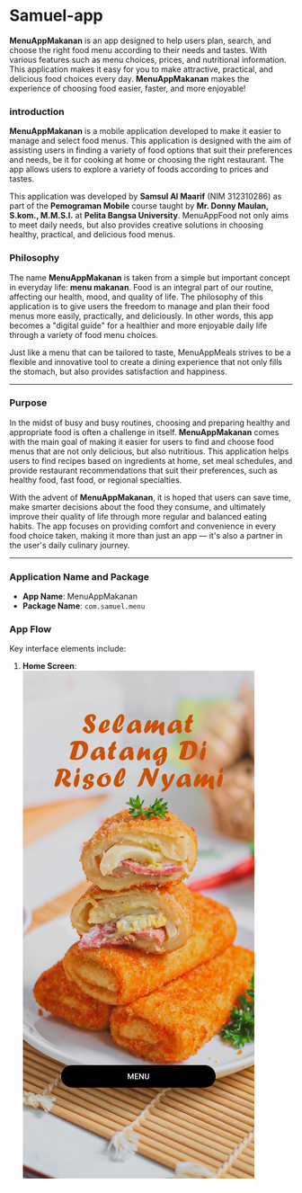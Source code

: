 # Samuel-app
**MenuAppMakanan** is an app designed to help users plan, search, and choose the right food menu according to their needs and tastes. With various features such as menu choices, prices, and nutritional information. This application makes it easy for you to make attractive, practical, and delicious food choices every day. **MenuAppMakanan** makes the experience of choosing food easier, faster, and more enjoyable!

### introduction

**MenuAppMakanan** is a mobile application developed to make it easier to manage and select food menus. This application is designed with the aim of assisting users in finding a variety of food options that suit their preferences and needs, be it for cooking at home or choosing the right restaurant. The app allows users to explore a variety of foods according to prices and tastes.

This application was developed by **Samsul Al Maarif** (NIM 312310286) as part of the **Pemograman Mobile** course taught by **Mr. Donny Maulan, S.kom., M.M.S.I.** at **Pelita Bangsa University**. MenuAppFood not only aims to meet daily needs, but also provides creative solutions in choosing healthy, practical, and delicious food menus.

### Philosophy

  

The name **MenuAppMakanan** is taken from a simple but important concept in everyday life: **menu makanan**. Food is an integral part of our routine, affecting our health, mood, and quality of life. The philosophy of this application is to give users the freedom to manage and plan their food menus more easily, practically, and deliciously. In other words, this app becomes a "digital guide" for a healthier and more enjoyable daily life through a variety of food menu choices.

Just like a menu that can be tailored to taste, MenuAppMeals strives to be a flexible and innovative tool to create a dining experience that not only fills the stomach, but also provides satisfaction and happiness.

___

### Purpose

  
In the midst of busy and busy routines, choosing and preparing healthy and appropriate food is often a challenge in itself. **MenuAppMakanan** comes with the main goal of making it easier for users to find and choose food menus that are not only delicious, but also nutritious. This application helps users to find recipes based on ingredients at home, set meal schedules, and provide restaurant recommendations that suit their preferences, such as healthy food, fast food, or regional specialties.

With the advent of **MenuAppMakanan**, it is hoped that users can save time, make smarter decisions about the food they consume, and ultimately improve their quality of life through more regular and balanced eating habits. The app focuses on providing comfort and convenience in every food choice taken, making it more than just an app — it's also a partner in the user's daily culinary journey.


___
### Application Name and Package

-   **App Name**: MenuAppMakanan
-   **Package Name**:  `com.samuel.menu`

### App Flow

Key interface elements include:

1. **Home Screen**:  
   ![Home Screen](https://github.com/samsull02/MenuApp/blob/main/Android%20Compact%20-%201%20(1).png)
